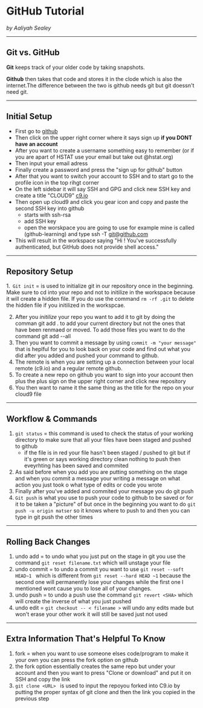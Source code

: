 # GitHub Tutorial

_by Aaliyah Sealey_

---
## Git vs. GitHub
**Git** keeps track of your older code by taking snapshots.  

**Github** then takes that code and stores it in the clode which is also the internet.The difference between the two is github needs git but git doessn't need git.


---
## Initial Setup
* First go to [github](https://github.com/)
* Then click on the upper right corner where it says sign up **if you DONT have an account**
* After you want to create a username something easy to remember (or if you are apart of HSTAT use your email but take out @hstat.org)
* Then input your email adress
* Finally create a password and press the "sign up for github" button 
* After that you want to switch your account to SSH and to start go to the profile icon in the top rihgt corner
* On the left sidebar it will say SSH and GPG and click new SSH key and create a title "CLOUD9" [c9.io](https://c9.io/login) 
* Then open up cloud9 and click you gear icon and copy and paste the second SSH key into github
  * starts with ssh-rsa
  * add SSH key
  * open the worskpace you are going to use for example mine is called (github-learning) and type ssh -T git@github.com
 * This will result in the workspace saying "Hi <your username>! You've successfully authenticated, but GitHub does not provide shell access."
 


---
## Repository Setup
1.``` Git init``` = is used to initialize git in our repository once in the beginning. Make sure to cd into your repo and not to initilize in the workspace because it will create a hidden file. If you do use the command ```rm -rf .git``` to delete the hidden file if you initilized in the workspcae.  

2. After you _initilize_ your repo you want to add it to git by doing the comman git add . to add your current directory but not the ones that have been renmaed or moved. To add those files you want to do the command git add --all    
3. Then you want to commit a message by using ```commit -m "your message"``` that is heplful for you to look back on your code and find out what you did after you added and pushed your command to github.
4. The remote is when you are setting up a connection between your local remote (c9.io) and a regular remote github.
5. To create a new repo on github you want to sign into your account then plus the plus sign on the upper right corner and click new repository
6. You then want to name it the same thing as the title for the repo on your cloud9 file 


---
## Workflow & Commands
1. ```git status``` = this command is used to check the status of your working directory to make sure that all your files have been staged and pushed to github 
   * if the file is in red your file hasn't been staged / pushed to git but if it's green or says working directory clean nothing to push then eveyrhting has been saved and commited 
2.  As said before when you add you are putting something on the stage and when you commit a message your writing a message on what action you just took o what type of edits or code you wrote
3.  Finally after you've added and commited your message you do git push 
4.  ```Git push``` is what you use to push your code to github to be saved or for it to be taken a "picture" of but once in the beginning you want to do ```git push -u origin matser``` so it knows where to push to and then you can type in git push the other times


---
## Rolling Back Changes
1. undo add = to undo what you just put on the stage in git you use the command ```git reset filename.txt``` which will unstage your file 
2. undo commit = to undo a commit you want to use ```git reset --soft HEAD~1 ``` which is different from ``` git reset --hard HEAD ~1 ``` because the second one will permanently lose your changes while the first one I mentioned wont cause you to lose all of your changes.  
3. undo push = to undo a push use the command ```git revert <SHA>``` which will  create the inverse of what you just pushed 
4. undo edit = ```git checkout -- < filename >``` will undo any edits made but won't erase your other work it will still be saved just not used 



---
## Extra Information That's Helpful To Know
1. fork = when you want to use someone elses code/program to make it your own you can press the fork option on github
2. the fork option essentially creates the same repo but under your account and then you want to press "Clone or download" and put it on SSH and copy the link
2. ```git clone <URL> ``` is used to input the repoyou forked into C9.io by putting the proper syntax of git clone and then the link you copied in the previous step 